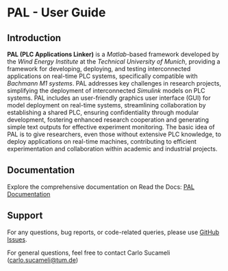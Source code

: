 # PAL  - User Guide

## Introduction

**PAL (PLC Applications Linker)** is a *Matlab*-based
framework developed by the *Wind Energy Institute* at
the *Technical University of Munich*, providing a
framework for developing, deploying, and
testing interconnected applications on real-time PLC
systems, specifically compatible with *Bachmann M1
systems*. PAL addresses key challenges in research
projects, simplifying the deployment of interconnected *Simulink* models on PLC systems.
PAL includes an user-friendly graphics user interface (GUI) for model deployment on real-time systems, streamlining collaboration by
establishing a shared PLC, ensuring confidentiality
through modular development, fostering enhanced
research cooperation and generating simple text outputs
for effective experiment monitoring. The basic idea of PAL is to give
researchers, even those without extensive PLC
knowledge, to deploy applications on real-time
machines, contributing to efficient experimentation
and collaboration within academic and industrial projects.

## Documentation

Explore the comprehensive documentation on Read the Docs: [PAL Documentation](https://tumlwepal-rtd.readthedocs.io/en/latest/index.html)

## Support

For any questions, bug reports, or code-related queries, please use [GitHub Issues](https://github.com/TUMLWE/PAL/issues). 

For general questions, feel free to contact Carlo Sucameli (carlo.sucameli@tum.de) 
